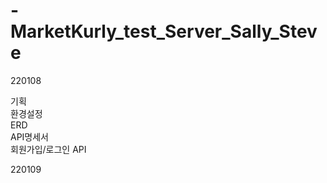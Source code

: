 # -MarketKurly_test_Server_Sally_Steve

220108 

기획  
환경설정  
ERD   
API명세서  
회원가입/로그인 API  

220109 
